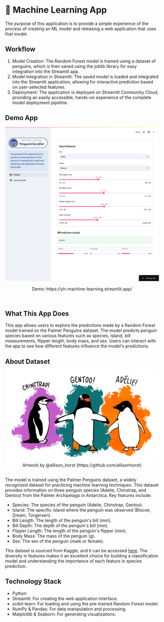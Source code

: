 # 🤖 Machine Learning App

The purpose of this application is to provide a simple experience of the process of creating an ML model and releasing a web application that uses that model.

## Workflow
1. Model Creation: The Random Forest model is trained using a dataset of penguins, which is then saved using the joblib library for easy integration into the Streamlit app.
2. Model Integration in Streamlit: The saved model is loaded and integrated into the Streamlit application, allowing for interactive prediction based on user-selected features.
3. Deployment: The application is deployed on Streamlit Community Cloud, providing an easily accessible, hands-on experience of the complete model deployment pipeline.

## Demo App
<div align="center">
   <img src="./images/screenshot.png" style="width: 600px">
   <p>Demo: https://yh-machine-learning.streamlit.app/</p>
</div>
<br>

## What This App Does
This app allows users to explore the predictions made by a Random Forest model trained on the Palmer Penguins dataset. The model predicts penguin species based on various features such as species, island, bill measurements, flipper length, body mass, and sex. Users can interact with the app to see how different features influence the model's predictions.

## About Dataset
<div align="center">
<img src="./images/lter_penguins.png" style="width: 500px">
<div>Artwork by @allison_horst (https://github.com/allisonhorst)</div>
</div>
<br>

The model is trained using the Palmer Penguins dataset, a widely recognized dataset for practicing machine learning techniques. This dataset provides information on three penguin species (Adelie, Chinstrap, and Gentoo) from the Palmer Archipelago in Antarctica. Key features include:

* Species: The species of the penguin (Adelie, Chinstrap, Gentoo).
* Island: The specific island where the penguin was observed (Biscoe, Dream, Torgersen).
* Bill Length: The length of the penguin's bill (mm).
* Bill Depth: The depth of the penguin's bill (mm).
* Flipper Length: The length of the penguin's flipper (mm).
* Body Mass: The mass of the penguin (g).
* Sex: The sex of the penguin (male or female).

This dataset is sourced from Kaggle, and it can be accessed [here](https://www.kaggle.com/datasets/parulpandey/palmer-archipelago-antarctica-penguin-data). The diversity in features makes it an excellent choice for building a classification model and understanding the importance of each feature in species prediction.

## Technology Stack
- Python
- Streamlit: For creating the web application interface.
- scikit-learn: For loading and using the pre-trained Random Forest model.
- NumPy & Pandas: For data manipulation and processing.
- Matplotlib & Seaborn: For generating visualizations.
